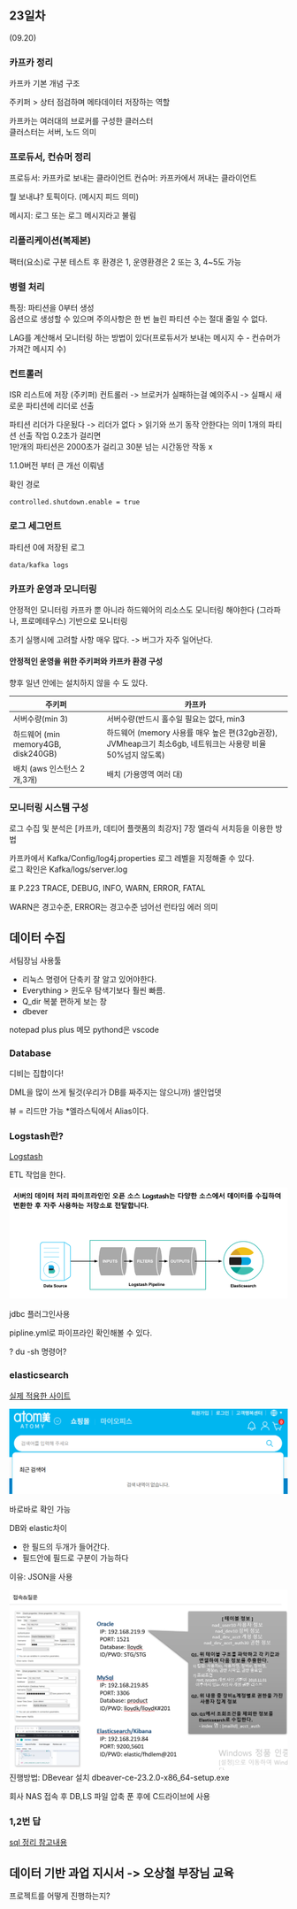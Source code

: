 ## 23일차
(09.20)

### 카프카 정리

카프카 기본 개념 구조

주키퍼 > 상터 점검하며 메타데이터 저장하는 역할

카프카는 여러대의 브로커를 구성한 클러스터\
클러스터는 서버, 노드 의미

### 프로듀서, 컨슈머 정리
프로듀서: 카프카로 보내는 클라이언트
컨슈머: 카프카에서 꺼내는 클라이언트

뭘 보내냐? 토픽이다. (메시지 피드 의미)

메시지: 로그 또는 로그 메시지라고 불림

### 리플리케이션(복제본)
팩터(요소)로 구분
테스트 후 환경은 1, 운영환경은 2 또는 3, 4~5도 가능

### 병렬 처리
특징: 파티션을 0부터 생성\
옵션으로 생성할 수 있으며 주의사항은 한 번 늘린 파티션 수는 절대 줄일 수 없다.

LAG를 계산해서 모니터링 하는 방법이 있다(프로듀서가 보내는 메시지 수 - 컨슈머가 가져간 메시지 수)


### 컨트롤러
ISR 리스트에 저장 (주키퍼)
컨트롤러 -> 브로커가 실패하는걸 예의주시 ->
실패시 새로운 파티션에 리더로 선출

파티션 리더가 다운됬다 -> 리더가 없다 > 읽기와 쓰기 동작 안한다는 의미
1개의 파티션 선출 작업 0.2초가 걸리면\
1만개의 파티션은 2000초가 걸리고 30분 넘는 시간동안 작동 x

1.1.0버전 부터 큰 개선 이뤄냄

확인 경로
    
    controlled.shutdown.enable = true

### 로그 세그먼트

파티션 0에 저장된 로그

    data/kafka logs


### 카프카 운영과 모니터링
안정적인 모니터링
카프카 뿐 아니라 하드웨어의 리소스도 모니터링 해야한다 (그라파나, 프로메테우스) 기반으로 모니터링

초기 실행시에 고려할 사항 매우 많다. -> 버그가 자주 일어난다.

#### 안정적인 운영을 위한 주키퍼와 카프카 환경 구성
향후 일년 안에는 설치하지 않을 수 도 있다.

| 주키퍼                                 | 카프카                                                                             |
|-------------------------------------|---------------------------------------------------------------------------------|
| 서버수량(min 3)                         | 서버수량(반드시 홀수일 필요는 없다, min3                                                       |
| 하드웨어  (min memory4GB, disk240GB)    | 하드웨어      (memory 사용률 매우 높은 편(32gb권장), JVMheap크기 최소6gb, 네트워크는 사용량 비율 50%넘지 않도록) |
| 배치                 (aws 인스턴스 2개,3개) | 배치 (가용영역 여러 대)                                                                  |

### 모니터링 시스템 구성

로그 수집 및 분석은 [카프카, 데티어 플랫폼의 최강자] 7장 엘라싁 서치등을 이용한 방법

카프카에서 Kafka/Config/log4j.properties 로그 레벨을 지정해줄 수 있다.\
로그 확인은  Kafka/logs/server.log

표 P.223
TRACE, DEBUG, INFO, WARN, ERROR, FATAL

WARN은 경고수준,
ERROR는 경고수준 넘어선 런타임 에러 의미

## 데이터 수집
서팀장님 사용툴

- 리눅스 명령어 단축키 잘 알고 있어야한다.
- Everything > 윈도우 탐색기보다 훨씬 빠름.
- Q_dir 복붙 편하게 보는 창
- dbever

 notepad plus plus 메모
 pythond은 vscode

### Database
디비는 집합이다!

DML을 많이 쓰게 될것(우리가 DB를 짜주지는 않으니까)
셀인업뎃

뷰 = 리드만 가능 *엘라스틱에서 Alias이다.

### Logstash란?

[Logstash](https://www.elastic.co/guide/en/logstash/current/logstash-settings-file.html)

ETL 작업을 한다.

![img_3.png](img_3.png)

jdbc 플러그인사용

pipline.yml로 파이프라인 확인해볼 수 있다.

? du -sh 명령어?

### elasticsearch
[실제 적용한 사이트](https://shop.atomy.com/)

![img_4.png](img_4.png)

바로바로 확인 가능

DB와 elastic차이
- 한 필드의 두개가 들어간다.
- 필드안에 필드로 구분이 가능하다 

이유: JSON을 사용

![img_5.png](img_5.png)
진행방법: DBevear 설치 dbeaver-ce-23.2.0-x86_64-setup.exe

회사 NAS 접속 후 DB,LS 파일 압축 푼 후에 C드라이브에 사용


### 1,2번 답
[sql 정리 참고내용](https://github.com/JaeKang20/lloydk/blob/main/5%EC%A3%BC%EC%B0%A8/SQL.txt)


## 데이터 기반 과업 지시서 -> 오상철 부장님 교육
프로젝트를 어떻게 진행하는지?

